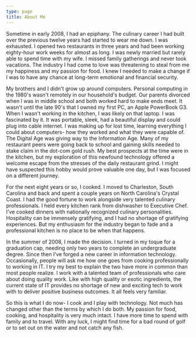 ```yaml
---
type: page
title: About Me
---
```


Sometime in early 2008, I had an epiphany. The culinary career I had built over the previous twelve years had started to wear me down. I was exhausted. I opened two restaurants in three years and had been working eighty-hour work weeks for almost as long. I was newly married but rarely able to spend time with my wife. I missed family gatherings and never took vacations. The industry I had come to love was threatening to steal from me my happiness and my passion for food. I knew I needed to make a change if I was to have any chance at long-term emotional and financial security.

My brothers and I didn't grow up around computers. Personal computing in the 1980's wasn't remotely in our household's budget. Our parents divorced when I was in middle school and both worked hard to make ends meet. It wasn't until the late 90's that I owned my first PC, an Apple PowerBook G3. When I wasn't working in the kitchen, I was likely on that laptop. I was fascinated by it. It was portable, sleek, had a beautiful display and could plug into cable internet. I was making up for lost time, learning everything I could about computers- how they worked and what they were capable of. The Digital Age was giving way to the Information Age. Many of my restaurant peers were going back to school and gaining skills needed to stake claim in the dot-com gold rush. My best prospects at the time were in the kitchen, but my exploration of this newfound technology offered a welcome escape from the stresses of the daily restaurant grind. I might have suspected this hobby would prove valuable one day, but I was focused on a different journey.

For the next eight years or so, I cooked. I moved to Charleston, South Carolina and back and spent a couple years on North Carolina's Crystal Coast. I had the good fortune to work alongside very talented culinary professionals. I held every kitchen rank from dishwasher to Executive Chef. I've cooked dinners with nationally recognized culinary personalities. Hospitality can be immensely gratifying, and I had no shortage of gratifying experiences. But my enthusiasm for the industry began to fade and a professional kitchen is no place to be when that happens.

In the summer of 2008, I made the decision. I turned in my toque for a graduation cap, needing only two years to complete an undergraduate degree. Since then I've forged a new career in information technology. Occasionally, people will ask me how one goes from cooking professionally to working in IT. I try my best to explain the two have more in common than most people realize. I work with a talented team of professionals who care about doing quality work. Like with high quality or exotic ingredients, the current state of IT provides no shortage of new and exciting tech to work with to deliver positive business outcomes. It all feels very familiar.

So this is what I do now- I cook and I play with technology. Not much has changed other than the terms by which I do both. My passion for food, cooking, and hospitality is very much intact. I have more time to spend with family and to travel. With any luck, I might find time for a bad round of golf or to set out on the water and not catch any fish.